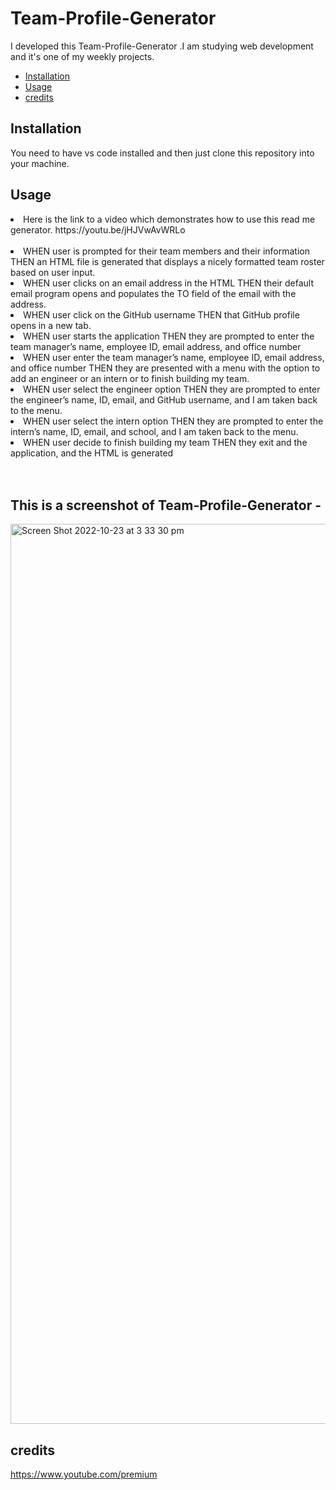 # Team-Profile-Generator
I developed this Team-Profile-Generator .I am studying web development and it's one of my weekly projects.

  - [Installation](#installation)
  - [Usage](#usage)
  - [credits](#credits)

  ## Installation
You need to have vs code installed and then just clone this repository into your machine.
## Usage
<li>Here is the link to a video which demonstrates how to use this read me generator.
https://youtu.be/jHJVwAvWRLo</li>
<br>
<li>WHEN user is prompted for their team members and their information
THEN an HTML file is generated that displays a nicely formatted team roster based on user input.</li>
<li>WHEN user clicks on an email address in the HTML
THEN their default email program opens and populates the TO field of the email with the address.</li>
<li>WHEN user click on the GitHub username
THEN that GitHub profile opens in a new tab.</li>
<li>WHEN user starts the application
THEN they are prompted to enter the team manager’s name, employee ID, email address, and office number</li>
<li>WHEN user enter the team manager’s name, employee ID, email address, and office number
THEN they are presented with a menu with the option to add an engineer or an intern or to finish building my team.</li>
<li>WHEN user select the engineer option
THEN they are prompted to enter the engineer’s name, ID, email, and GitHub username, and I am taken back to the menu.</li>
<li>WHEN user select the intern option
THEN they are prompted to enter the intern’s name, ID, email, and school, and I am taken back to the menu.</li>
<li>WHEN user decide to finish building my team
THEN they exit and the application, and the HTML is generated</li>
<br>
<br>


## This is a screenshot of Team-Profile-Generator  -

<img width="1440" alt="Screen Shot 2022-10-23 at 3 33 30 pm" src="https://user-images.githubusercontent.com/110076459/197374424-e973a39c-59c8-44c6-8df6-cc665361655c.png">



## credits

https://www.youtube.com/premium







